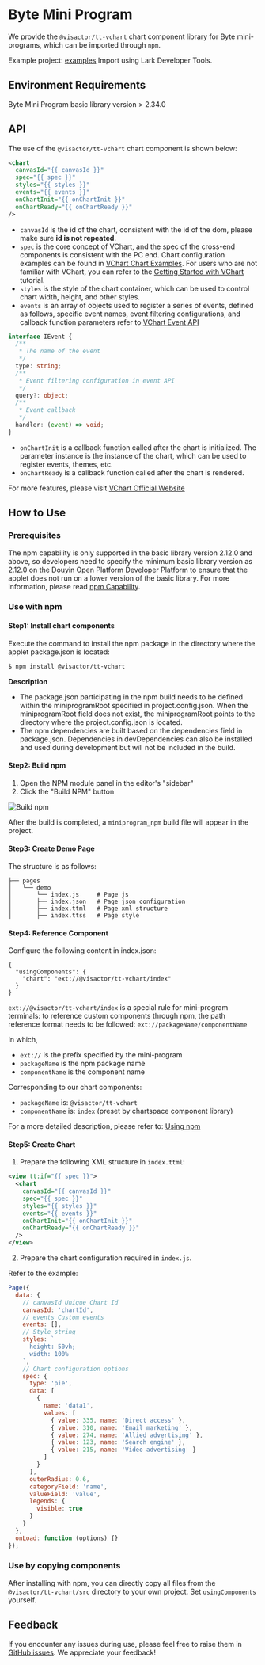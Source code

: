 # Byte Mini Program

We provide the `@visactor/tt-vchart` chart component library for Byte mini-programs, which can be imported through `npm`.

Example project: [examples](https://github.com/VisActor/VChart/tree/main/packages/tt-vchart/gallery) Import using Lark Developer Tools.

## Environment Requirements

Byte Mini Program basic library version > 2.34.0

## API

The use of the `@visactor/tt-vchart` chart component is shown below:

```xml
<chart
  canvasId="{{ canvasId }}"
  spec="{{ spec }}"
  styles="{{ styles }}"
  events="{{ events }}"
  onChartInit="{{ onChartInit }}"
  onChartReady="{{ onChartReady }}"
/>
```

- `canvasId` is the id of the chart, consistent with the id of the dom, please make sure **id is not repeated**.
- `spec` is the core concept of VChart, and the spec of the cross-end components is consistent with the PC end. Chart configuration examples can be found in [VChart Chart Examples](../../../../example). For users who are not familiar with VChart, you can refer to the [Getting Started with VChart](../../Getting_Started) tutorial.
- `styles` is the style of the chart container, which can be used to control chart width, height, and other styles.
- `events` is an array of objects used to register a series of events, defined as follows, specific event names, event filtering configurations, and callback function parameters refer to [VChart Event API](todo)

```ts
interface IEvent {
  /**
   * The name of the event
   */
  type: string;
  /**
   * Event filtering configuration in event API
   */
  query?: object;
  /**
   * Event callback
   */
  handler: (event) => void;
}
```

- `onChartInit` is a callback function called after the chart is initialized. The parameter instance is the instance of the chart, which can be used to register events, themes, etc.
- `onChartReady` is a callback function called after the chart is rendered.

For more features, please visit [VChart Official Website](visactor.io/vchart)

## How to Use

### Prerequisites

The npm capability is only supported in the basic library version 2.12.0 and above, so developers need to specify the minimum basic library version as 2.12.0 on the Douyin Open Platform Developer Platform to ensure that the applet does not run on a lower version of the basic library. For more information, please read [npm Capability](https://developer.open-douyin.com/docs/resource/zh-CN/mini-app/develop/developer-instrument/development-assistance/npm/).

### Use with npm

#### Step1: Install chart components

Execute the command to install the npm package in the directory where the applet package.json is located:

```bash
$ npm install @visactor/tt-vchart
```

**Description**

- The package.json participating in the npm build needs to be defined within the miniprogramRoot specified in project.config.json. When the miniprogramRoot field does not exist, the miniprogramRoot points to the directory where the project.config.json is located.
- The npm dependencies are built based on the dependencies field in package.json. Dependencies in devDependencies can also be installed and used during development but will not be included in the build.

#### Step2: Build npm

1. Open the NPM module panel in the editor's "sidebar"
2. Click the "Build NPM" button

![Build npm](https://sf1-cdn-tos.douyinstatic.com/obj/microapp/frontend/docs/images/image-1828882157442553.png)

After the build is completed, a `miniprogram_npm` build file will appear in the project.

#### Step3: Create Demo Page

The structure is as follows:

```
├── pages
│   └── demo
│       └── index.js     # Page js
│       ├── index.json   # Page json configuration
│       ├── index.ttml   # Page xml structure
│       ├── index.ttss   # Page style
```

#### Step4: Reference Component

Configure the following content in index.json:

```
{
  "usingComponents": {
    "chart": "ext://@visactor/tt-vchart/index"
  }
}
```

`ext://@visactor/tt-vchart/index` is a special rule for mini-program terminals: to reference custom components through npm, the path reference format needs to be followed: `ext://packageName/componentName`

In which,

- `ext://` is the prefix specified by the mini-program
- `packageName` is the npm package name
- `componentName` is the component name

Corresponding to our chart components:

- `packageName` is: `@visactor/tt-vchart`
- `componentName` is: `index` (preset by chartspace component library)

For a more detailed description, please refer to: [Using npm](https://developer.open-douyin.com/docs/resource/zh-CN/mini-app/develop/developer-instrument/development-assistance/npm/#_%E4%BD%BF%E7%94%A8-npm)

#### Step5: Create Chart

1. Prepare the following XML structure in `index.ttml`:

```xml
<view tt:if="{{ spec }}">
  <chart
    canvasId="{{ canvasId }}"
    spec="{{ spec }}"
    styles="{{ styles }}"
    events="{{ events }}"
    onChartInit="{{ onChartInit }}"
    onChartReady="{{ onChartReady }}"
  />
</view>
```

2. Prepare the chart configuration required in `index.js`.

Refer to the example:

```js
Page({
  data: {
    // canvasId Unique Chart Id
    canvasId: 'chartId',
    // events Custom events
    events: [],
    // Style string
    styles: `
      height: 50vh;
      width: 100%
    `,
    // Chart configuration options
    spec: {
      type: 'pie',
      data: [
        {
          name: 'data1',
          values: [
            { value: 335, name: 'Direct access' },
            { value: 310, name: 'Email marketing' },
            { value: 274, name: 'Allied advertising' },
            { value: 123, name: 'Search engine' },
            { value: 215, name: 'Video advertising' }
          ]
        }
      ],
      outerRadius: 0.6,
      categoryField: 'name',
      valueField: 'value',
      legends: {
        visible: true
      }
    }
  },
  onLoad: function (options) {}
});
```

### Use by copying components

After installing with npm, you can directly copy all files from the `@visactor/tt-vchart/src` directory to your own project. Set `usingComponents` yourself.

## Feedback

If you encounter any issues during use, please feel free to raise them in [GitHub issues](https://github.com/VisActor/VChart/issues/new/choose). We appreciate your feedback!
